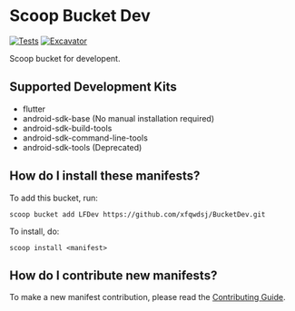# Scoop Bucket Dev

[![Tests](https://github.com/xfqwdsj/BucketDev/actions/workflows/ci.yml/badge.svg)](https://github.com/xfqwdsj/BucketDev/actions/workflows/ci.yml) [![Excavator](https://github.com/xfqwdsj/BucketDev/actions/workflows/excavator.yml/badge.svg)](https://github.com/xfqwdsj/BucketDev/actions/workflows/excavator.yml)

Scoop bucket for developent.

## Supported Development Kits

- flutter
- android-sdk-base (No manual installation required)
- android-sdk-build-tools
- android-sdk-command-line-tools
- android-sdk-tools (Deprecated)

## How do I install these manifests?

To add this bucket, run:

```shell
scoop bucket add LFDev https://github.com/xfqwdsj/BucketDev.git
```

To install, do:

```shell
scoop install <manifest>
```

## How do I contribute new manifests?

To make a new manifest contribution, please read the [Contributing Guide](https://github.com/ScoopInstaller/.github/blob/main/.github/CONTRIBUTING.md).
